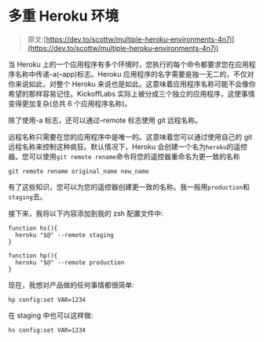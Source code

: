 # 多重 Heroku 环境

> 原文:[https://dev.to/scottw/multiple-heroku-environments-4n7i](https://dev.to/scottw/multiple-heroku-environments-4n7i)

当 Heroku 上的一个应用程序有多个环境时，您执行的每个命令都要求您在应用程序名称中传递-a(–app)标志。Heroku 应用程序的名字需要是独一无二的，不仅对你来说如此，对整个 Heroku 来说也是如此。这意味着应用程序名称可能不会像你希望的那样容易记住。KickoffLabs 实际上被分成三个独立的应用程序，这使事情变得更加复杂(总共 6 个应用程序名称)。

除了使用-a 标志，还可以通过–remote 标志使用 git 远程名称。

远程名称只需要在您的应用程序中是唯一的。这意味着您可以通过使用自己的 git 远程名称来控制这种疯狂。默认情况下，Heroku 会创建一个名为`heroku`的遥控器。您可以使用`git remote rename`命令将您的遥控器重命名为更一致的名称

```
git remote rename original_name new_name 
```

有了这些知识，您可以为您的遥控器创建更一致的名称。我一般用`production`和`staging`去。

接下来，我将以下内容添加到我的 zsh 配置文件中:

```
function hs(){
  heroku "$@" --remote staging
}

function hp(){
  heroku "$@" --remote production
} 
```

现在，我想对产品做的任何事情都很简单:

```
hp config:set VAR=1234 
```

在 staging 中也可以这样做:

```
hs config:set VAR=1234 
```